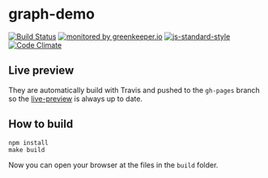 # graph-demo

[![Build Status](https://travis-ci.org/ResourcefulHumans/graph-demo.svg?branch=master)](https://travis-ci.org/ResourcefulHumans/graph-demo)
[![monitored by greenkeeper.io](https://img.shields.io/badge/greenkeeper.io-monitored-brightgreen.svg)](http://greenkeeper.io/) 
[![js-standard-style](https://img.shields.io/badge/code%20style-standard-brightgreen.svg)](http://standardjs.com/)
[![Code Climate](https://codeclimate.com/github/ResourcefulHumans/graph-demo/badges/gpa.svg)](https://codeclimate.com/github/ResourcefulHumans/graph-demo)

## Live preview

They are automatically build with Travis and pushed to the `gh-pages` branch so the [live-preview](http://resourcefulhumans.github.io/graph-demo) is always up to date.

## How to build

    npm install
    make build
    
Now you can open your browser at the files in the `build` folder.
